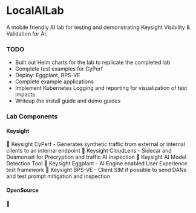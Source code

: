 # LocalAILab
A mobile friendly AI lab for testing and demonstrating Keysight Visibility &amp; Validation for AI.



### TODO

- Built out Helm charts for the lab to replicate the completed lab
- Complete test examples for CyPerf
- Deploy: Eggplant, BPS-VE
- Complete example applications
- Implement Kubernetes Logging and reporting for visualization of test impacts
- Writeup the install guide and demo guides



### Lab Components

#### Keysight
	Keysight CyPerf - Generates synthetic traffic from external or internal clients to an internal endpoint 
	Keysight CloudLens - Sidecar and Deamonset for Precryption and traffic AI inspection
	Keysight AI Model Detection Tool
	Keysight Eggplant - AI Engine enabled User Experience test framework
	Keysight BPS-VE - Client SIM if possible to send DANs and test prompt mitigation and inspection

#### OpenSource

